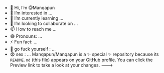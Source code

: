 - 👋 Hi, I’m @Manqapun
- 👀 I’m interested in ...
- 🌱 I’m currently learning ...
- 💞️ I’m looking to collaborate on ...
- 📫 How to reach me ...
- 😄 Pronouns: ...
- ⚡ Fun fact: ...
- 🌟 go fuck yourself : ...
- 😨 sex : ...
Manqapun/Manqapun is a ✨ special ✨ repository because its `README.md` (this file) appears on your GitHub profile.
You can click the Preview link to take a look at your changes.
--->
